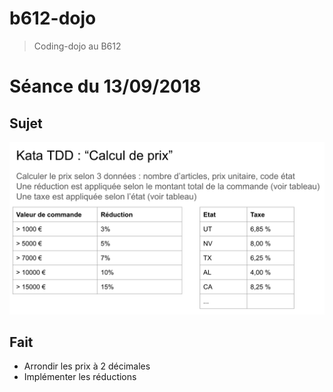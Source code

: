 # b612-dojo

> Coding-dojo au B612

# Séance du 13/09/2018

## Sujet

![Sujet](sujet-kata-price.png)

## Fait
* Arrondir les prix à 2 décimales
* Implémenter les réductions
